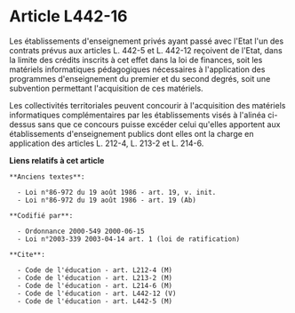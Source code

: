 # Article L442-16

Les établissements d'enseignement privés ayant passé avec l'Etat l'un des contrats prévus aux articles L. 442-5 et L. 442-12
reçoivent de l'Etat, dans la limite des crédits inscrits à cet effet dans la loi de finances, soit les matériels
informatiques pédagogiques nécessaires à l'application des programmes d'enseignement du premier et du second degrés, soit une
subvention permettant l'acquisition de ces matériels.

Les collectivités territoriales peuvent concourir à l'acquisition des matériels informatiques complémentaires par les
établissements visés à l'alinéa ci-dessus sans que ce concours puisse excéder celui qu'elles apportent aux établissements
d'enseignement publics dont elles ont la charge en application des articles L. 212-4, L. 213-2 et L. 214-6.

**Liens relatifs à cet article**

	**Anciens textes**:

	  - Loi n°86-972 du 19 août 1986 - art. 19, v. init.
	  - Loi n°86-972 du 19 août 1986 - art. 19 (Ab)

	**Codifié par**:

	  - Ordonnance 2000-549 2000-06-15
	  - Loi n°2003-339 2003-04-14 art. 1 (loi de ratification)

	**Cite**:

	  - Code de l'éducation - art. L212-4 (M)
	  - Code de l'éducation - art. L213-2 (M)
	  - Code de l'éducation - art. L214-6 (M)
	  - Code de l'éducation - art. L442-12 (V)
	  - Code de l'éducation - art. L442-5 (M)
